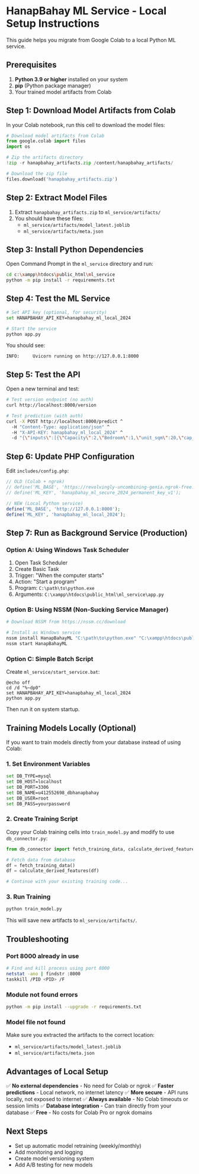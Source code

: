 # HanapBahay ML Service - Local Setup Instructions

This guide helps you migrate from Google Colab to a local Python ML service.

## Prerequisites

1. **Python 3.9 or higher** installed on your system
2. **pip** (Python package manager)
3. Your trained model artifacts from Colab

## Step 1: Download Model Artifacts from Colab

In your Colab notebook, run this cell to download the model files:

```python
# Download model artifacts from Colab
from google.colab import files
import os

# Zip the artifacts directory
!zip -r hanapbahay_artifacts.zip /content/hanapbahay_artifacts/

# Download the zip file
files.download('hanapbahay_artifacts.zip')
```

## Step 2: Extract Model Files

1. Extract `hanapbahay_artifacts.zip` to `ml_service/artifacts/`
2. You should have these files:
   - `ml_service/artifacts/model_latest.joblib`
   - `ml_service/artifacts/meta.json`

## Step 3: Install Python Dependencies

Open Command Prompt in the `ml_service` directory and run:

```bash
cd c:\xampp\htdocs\public_html\ml_service
python -m pip install -r requirements.txt
```

## Step 4: Test the ML Service

```bash
# Set API key (optional, for security)
set HANAPBAHAY_API_KEY=hanapbahay_ml_local_2024

# Start the service
python app.py
```

You should see:
```
INFO:     Uvicorn running on http://127.0.0.1:8000
```

## Step 5: Test the API

Open a new terminal and test:

```bash
# Test version endpoint (no auth)
curl http://localhost:8000/version

# Test prediction (with auth)
curl -X POST http://localhost:8000/predict ^
  -H "Content-Type: application/json" ^
  -H "X-API-KEY: hanapbahay_ml_local_2024" ^
  -d "{\"inputs\":[{\"Capacity\":2,\"Bedroom\":1,\"unit_sqm\":20,\"cap_per_bedroom\":2,\"Type\":\"Apartment\",\"Kitchen\":\"Yes\",\"Kitchen type\":\"Private\",\"Gender specific\":\"Mixed\",\"Pets\":\"Allowed\",\"Location\":\"Quezon City\"}]}"
```

## Step 6: Update PHP Configuration

Edit `includes/config.php`:

```php
// OLD (Colab + ngrok)
// define('ML_BASE', 'https://revolvingly-uncombining-genia.ngrok-free.dev');
// define('ML_KEY', 'hanapbahay_ml_secure_2024_permanent_key_v1');

// NEW (Local Python service)
define('ML_BASE', 'http://127.0.0.1:8000');
define('ML_KEY', 'hanapbahay_ml_local_2024');
```

## Step 7: Run as Background Service (Production)

### Option A: Using Windows Task Scheduler

1. Open Task Scheduler
2. Create Basic Task
3. Trigger: "When the computer starts"
4. Action: "Start a program"
5. Program: `C:\path\to\python.exe`
6. Arguments: `C:\xampp\htdocs\public_html\ml_service\app.py`

### Option B: Using NSSM (Non-Sucking Service Manager)

```bash
# Download NSSM from https://nssm.cc/download

# Install as Windows service
nssm install HanapBahayML "C:\path\to\python.exe" "C:\xampp\htdocs\public_html\ml_service\app.py"
nssm start HanapBahayML
```

### Option C: Simple Batch Script

Create `ml_service/start_service.bat`:

```batch
@echo off
cd /d "%~dp0"
set HANAPBAHAY_API_KEY=hanapbahay_ml_local_2024
python app.py
```

Then run it on system startup.

## Training Models Locally (Optional)

If you want to train models directly from your database instead of using Colab:

### 1. Set Environment Variables

```bash
set DB_TYPE=mysql
set DB_HOST=localhost
set DB_PORT=3306
set DB_NAME=u412552698_dbhanapbahay
set DB_USER=root
set DB_PASS=yourpassword
```

### 2. Create Training Script

Copy your Colab training cells into `train_model.py` and modify to use `db_connector.py`:

```python
from db_connector import fetch_training_data, calculate_derived_features

# Fetch data from database
df = fetch_training_data()
df = calculate_derived_features(df)

# Continue with your existing training code...
```

### 3. Run Training

```bash
python train_model.py
```

This will save new artifacts to `ml_service/artifacts/`.

## Troubleshooting

### Port 8000 already in use

```bash
# Find and kill process using port 8000
netstat -ano | findstr :8000
taskkill /PID <PID> /F
```

### Module not found errors

```bash
python -m pip install --upgrade -r requirements.txt
```

### Model file not found

Make sure you extracted the artifacts to the correct location:
- `ml_service/artifacts/model_latest.joblib`
- `ml_service/artifacts/meta.json`

## Advantages of Local Setup

✅ **No external dependencies** - No need for Colab or ngrok
✅ **Faster predictions** - Local network, no internet latency
✅ **More secure** - API runs locally, not exposed to internet
✅ **Always available** - No Colab timeouts or session limits
✅ **Database integration** - Can train directly from your database
✅ **Free** - No costs for Colab Pro or ngrok domains

## Next Steps

- Set up automatic model retraining (weekly/monthly)
- Add monitoring and logging
- Create model versioning system
- Add A/B testing for new models
